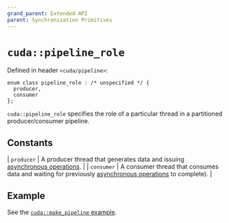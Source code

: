 ```yaml
---
grand_parent: Extended API
parent: Synchronization Primitives
---
```


# `cuda::pipeline_role`

Defined in header `<cuda/pipeline>`:

```cuda
enum class pipeline_role : /* unspecified */ {
  producer,
  consumer
};
```

`cuda::pipeline_role` specifies the role of a particular thread in a
  partitioned producer/consumer pipeline.

## Constants

| `producer` | A producer thread that generates data and issuing [asynchronous operations].                            |
| `consumer` | A consumer thread that consumes data and waiting for previously [asynchronous operations] to complete). |

## Example

See the [`cuda::make_pipeline` example].


[asynchronous operations]: ../asynchronous_operations.md

[`cuda::make_pipeline` example]: ./make_pipeline.md#example

